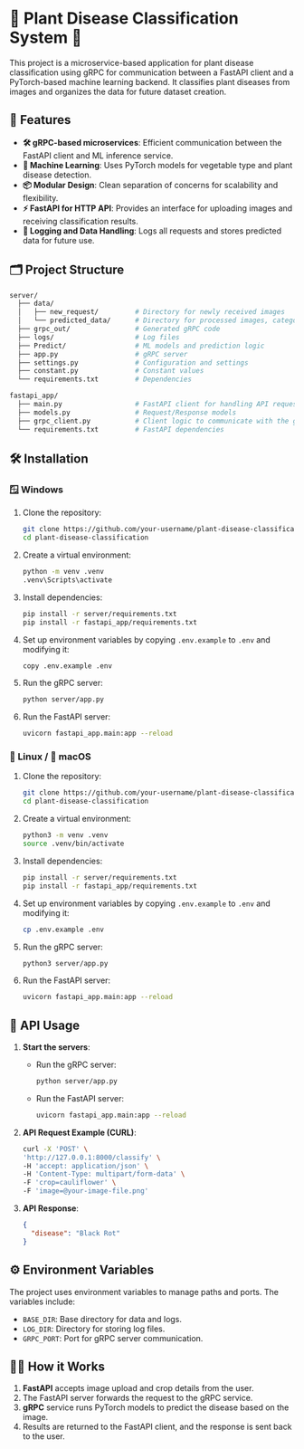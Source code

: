 # 🌿 Plant Disease Classification System 🌿

This project is a microservice-based application for plant disease classification using gRPC for communication between a FastAPI client and a PyTorch-based machine learning backend. It classifies plant diseases from images and organizes the data for future dataset creation.

## 🚀 Features

- **🛠 gRPC-based microservices**: Efficient communication between the FastAPI client and ML inference service.
- **🧠 Machine Learning**: Uses PyTorch models for vegetable type and plant disease detection.
- **📦 Modular Design**: Clean separation of concerns for scalability and flexibility.
- **⚡ FastAPI for HTTP API**: Provides an interface for uploading images and receiving classification results.
- **📝 Logging and Data Handling**: Logs all requests and stores predicted data for future use.

## 🗂️ Project Structure

```bash
server/
  ├── data/
  │   ├── new_request/         # Directory for newly received images
  │   └── predicted_data/      # Directory for processed images, categorized by crop type
  ├── grpc_out/                # Generated gRPC code
  ├── logs/                    # Log files
  ├── Predict/                 # ML models and prediction logic
  ├── app.py                   # gRPC server
  ├── settings.py              # Configuration and settings
  ├── constant.py              # Constant values
  └── requirements.txt         # Dependencies

fastapi_app/
  ├── main.py                  # FastAPI client for handling API requests
  ├── models.py                # Request/Response models
  ├── grpc_client.py           # Client logic to communicate with the gRPC server
  └── requirements.txt         # FastAPI dependencies
```

## 🛠️ Installation

### 🪟 Windows

1. Clone the repository:
    ```bash
    git clone https://github.com/your-username/plant-disease-classification.git
    cd plant-disease-classification
    ```

2. Create a virtual environment:
    ```bash
    python -m venv .venv
    .venv\Scripts\activate
    ```

3. Install dependencies:
    ```bash
    pip install -r server/requirements.txt
    pip install -r fastapi_app/requirements.txt
    ```

4. Set up environment variables by copying `.env.example` to `.env` and modifying it:
    ```bash
    copy .env.example .env
    ```

5. Run the gRPC server:
    ```bash
    python server/app.py
    ```

6. Run the FastAPI server:
    ```bash
    uvicorn fastapi_app.main:app --reload
    ```

### 🐧 Linux / 🍎 macOS

1. Clone the repository:
    ```bash
    git clone https://github.com/your-username/plant-disease-classification.git
    cd plant-disease-classification
    ```

2. Create a virtual environment:
    ```bash
    python3 -m venv .venv
    source .venv/bin/activate
    ```

3. Install dependencies:
    ```bash
    pip install -r server/requirements.txt
    pip install -r fastapi_app/requirements.txt
    ```

4. Set up environment variables by copying `.env.example` to `.env` and modifying it:
    ```bash
    cp .env.example .env
    ```

5. Run the gRPC server:
    ```bash
    python3 server/app.py
    ```

6. Run the FastAPI server:
    ```bash
    uvicorn fastapi_app.main:app --reload
    ```

## 📡 API Usage

1. **Start the servers**:
   - Run the gRPC server: 
     ```bash
     python server/app.py
     ```
   - Run the FastAPI server:
     ```bash
     uvicorn fastapi_app.main:app --reload
     ```

2. **API Request Example (CURL)**:
   ```bash
   curl -X 'POST' \
   'http://127.0.0.1:8000/classify' \
   -H 'accept: application/json' \
   -H 'Content-Type: multipart/form-data' \
   -F 'crop=cauliflower' \
   -F 'image=@your-image-file.png'
   ```

3. **API Response**:
   ```json
   {
     "disease": "Black Rot"
   }
   ```

## ⚙️ Environment Variables

The project uses environment variables to manage paths and ports. The variables include:
- `BASE_DIR`: Base directory for data and logs.
- `LOG_DIR`: Directory for storing log files.
- `GRPC_PORT`: Port for gRPC server communication.

## 🧑‍💻 How it Works

1. **FastAPI** accepts image upload and crop details from the user.
2. The FastAPI server forwards the request to the gRPC service.
3. **gRPC** service runs PyTorch models to predict the disease based on the image.
4. Results are returned to the FastAPI client, and the response is sent back to the user.